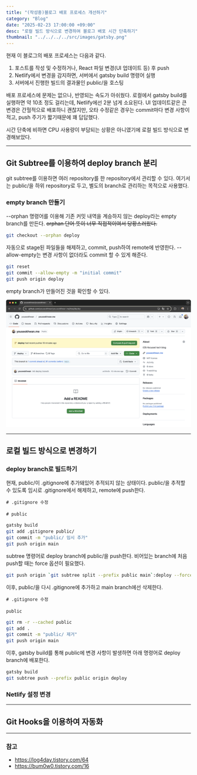 ```yaml
---
title: "(작성중)블로그 배포 프로세스 개선하기"
category: "Blog"
date: "2025-02-23 17:00:00 +09:00"
desc: "로컬 빌드 방식으로 변경하여 블로그 배포 시간 단축하기"
thumbnail: "../../../../src/images/gatsby.png"
---
```


현재 이 블로그의 배포 프로세스는 다음과 같다.

1. 포스트를 작성 및 수정하거나, React 파일 변경(UI 업데이트 등) 후 push
2. Netlify에서 변경을 감지하면, 서버에서 gatsby build 명령어 실행
3. 서버에서 진행한 빌드의 결과물인 public/을 호스팅

배포 프로세스에 문제는 없으나, 반영되는 속도가 아쉬웠다.
로컬에서 gatsby build를 실행하면 약 10초 정도 걸리는데, Netlify에선 2분 넘게 소요된다.
UI 업데이트같은 큰 변경은 간헐적으로 배포하니 괜찮지만,
오타 수정같은 경우는 commit마다 변경 사항이 적고, push 주기가 짧기때문에 꽤 답답했다.

시간 단축에 비하면 CPU 사용량이 부담되는 상황은 아니였기에 로컬 빌드 방식으로 변경해보았다.

---

## Git Subtree를 이용하여 deploy branch 분리

git subtree를 이용하면 여러 repository를 한 repository에서 관리할 수 있다.
여기서는 public/을 하위 repository로 두고, 별도의 branch로 관리하는 목적으로 사용했다.

### empty branch 만들기

--orphan 명령어를 이용해 기존 커밋 내역을 계승하지 않는 deploy라는 empty branch를 만든다.
~~orphan 단어 뜻이 너무 직접적이여서 당황스러웠다.~~

```bash
git checkout --orphan deploy
```

자동으로 stage된 파일들을 해제하고, commit, push하여 remote에 반영한다.
--allow-empty는 변경 사항이 없더라도 commit 할 수 있게 해준다.

```bash
git reset
git commit --allow-empty -m "initial commit"
git push origin deploy
```

empty branch가 만들어진 것을 확인할 수 있다.

![empty-branch.png](empty-branch.png)

---

## 로컬 빌드 방식으로 변경하기

### deploy branch로 빌드하기

현재, public/이 .gitignore에 추가돼있어 추적되지 않는 상태이다.
public/을 추적할 수 있도록 임시로 .gitignore에서 해제하고, remote에 push한다.

```text
# .gitignore 수정

# public
```

```bash
gatsby build
git add .gitignore public/
git commit -m "public/ 임시 추가"
git push origin main
```

subtree 명령어로 deploy branch에 public/을 push한다.
비어있는 branch에 처음 push할 때는 force 옵션이 필요했다.

```bash
git push origin `git subtree split --prefix public main`:deploy --force
```

이후, public/을 다시 .gitignore에 추가하고 main branch에선 삭제한다.

```text
# .gitignore 수정

public
```

```bash
git rm -r --cached public
git add .
git commit -m "public/ 제거"
git push origin main
```

이후, gatsby build를 통해 public에 변경 사항이 발생하면 아래 명령어로 deploy branch에 배포한다.

```bash
gatsby build
git subtree push --prefix public origin deploy
```

### Netlify 설정 변경

---

## Git Hooks을 이용하여 자동화

---

### 참고

- https://log4day.tistory.com/64
- https://bum0w0.tistory.com/16
